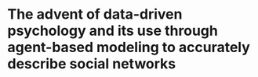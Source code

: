 # The advent of data-driven psychology and its use through agent-based modeling to accurately describe social networks
